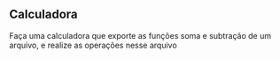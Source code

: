 ## Calculadora

Faça uma calculadora que exporte as funções soma e subtração de um arquivo, e realize as operações nesse arquivo